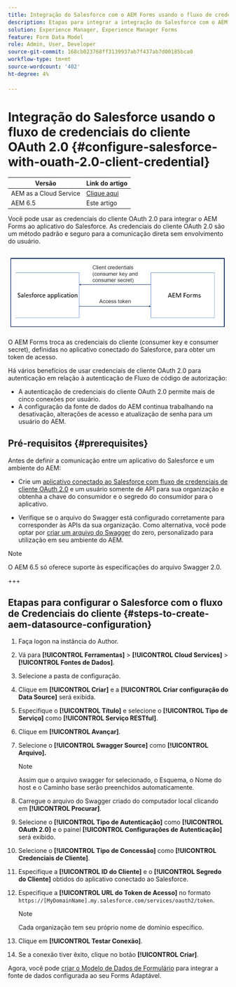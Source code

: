 ```yaml
---
title: Integração do Salesforce com o AEM Forms usando o fluxo de credenciais do cliente OAuth 2.0
description: Etapas para integrar a integração do Salesforce com o AEM Forms usando o fluxo de credenciais do cliente OAuth 2.0
solution: Experience Manager, Experience Manager Forms
feature: Form Data Model
role: Admin, User, Developer
source-git-commit: 168cb023768ff3139937ab7f437ab7d00185bca0
workflow-type: tm+mt
source-wordcount: '402'
ht-degree: 4%

---
```


# Integração do Salesforce usando o fluxo de credenciais do cliente OAuth 2.0 {#configure-salesforce-with-ouath-2.0-client-credential}

| Versão | Link do artigo |
| -------- | ---------------------------- |
| AEM as a Cloud Service | [Clique aqui](https://experienceleague.adobe.com/docs/experience-manager-cloud-service/content/forms/integrate/use-form-data-model/oauth2-client-credentials-flow-for-server-to-server-integration.html?lang=pt-BR) |
| AEM 6.5 | Este artigo |

Você pode usar as credenciais do cliente OAuth 2.0 para integrar o AEM Forms ao aplicativo do Salesforce. As credenciais do cliente OAuth 2.0 são um método padrão e seguro para a comunicação direta sem envolvimento do usuário.

![Fluxo de trabalho ao definir a comunicação entre o AEM Forms e o aplicativo do Salesforce](/help/forms/using/assets/salesforce-workflow.png)

O AEM Forms troca as credenciais do cliente (consumer key e consumer secret), definidas no aplicativo conectado do Salesforce, para obter um token de acesso.

Há vários benefícios de usar credenciais de cliente OAuth 2.0 para autenticação em relação à autenticação de Fluxo de código de autorização:

* A autenticação de credenciais do cliente OAuth 2.0 permite mais de cinco conexões por usuário.
* A configuração da fonte de dados do AEM continua trabalhando na desativação, alterações de acesso e atualização de senha para um usuário do AEM.

## Pré-requisitos {#prerequisites}

Antes de definir a comunicação entre um aplicativo do Salesforce e um ambiente do AEM:

* Crie um [aplicativo conectado ao Salesforce com fluxo de credenciais de cliente OAuth 2.0](https://help.salesforce.com/s/articleView?id=sf.connected_app_client_credentials_setup.htm&amp;type=5) e um usuário somente de API para sua organização e obtenha a chave do consumidor e o segredo do consumidor para o aplicativo.

* Verifique se o arquivo do Swagger está configurado corretamente para corresponder às APIs da sua organização. Como alternativa, você pode optar por [criar um arquivo do Swagger](https://experienceleague.adobe.com/docs/experience-manager-learn/cloud-service/forms/integrate-with-salesforce/describe-rest-api.html?lang=pt-BR) do zero, personalizado para utilização em seu ambiente do AEM.
>[!NOTE]
>
> O AEM 6.5 só oferece suporte às especificações do arquivo Swagger 2.0.

+++

## Etapas para configurar o Salesforce com o fluxo de Credenciais do cliente {#steps-to-create-aem-datasource-configuration}

1. Faça logon na instância do Author.
1. Vá para **[!UICONTROL Ferramentas]** > **[!UICONTROL Cloud Services]** > **[!UICONTROL Fontes de Dados]**.
1. Selecione a pasta de configuração.
1. Clique em **[!UICONTROL Criar]** e a **[!UICONTROL Criar configuração do Data Source]** será exibida.
1. Especifique o **[!UICONTROL Título]** e selecione o **[!UICONTROL Tipo de Serviço]** como **[!UICONTROL Serviço RESTful]**.
1. Clique em **[!UICONTROL Avançar]**.
1. Selecione o **[!UICONTROL Swagger Source]** como **[!UICONTROL Arquivo].**
   >[!NOTE]
   >
   > Assim que o arquivo swagger for selecionado, o Esquema, o Nome do host e o Caminho base serão preenchidos automaticamente.

1. Carregue o arquivo do Swagger criado do computador local clicando em **[!UICONTROL Procurar]**.
1. Selecione o **[!UICONTROL Tipo de Autenticação]** como **[!UICONTROL OAuth 2.0]** e o painel **[!UICONTROL Configurações de Autenticação]** será exibido.
1. Selecione o **[!UICONTROL Tipo de Concessão]** como **[!UICONTROL Credenciais de Cliente]**.
1. Especifique a **[!UICONTROL ID do Cliente]** e o **[!UICONTROL Segredo do Cliente]** obtidos do aplicativo conectado ao Salesforce.
1. Especifique a **[!UICONTROL URL do Token de Acesso]** no formato
   `https://[MyDomainName].my.salesforce.com/services/oauth2/token`.

   >[!NOTE]
   >
   > Cada organização tem seu próprio nome de domínio específico.

1. Clique em **[!UICONTROL Testar Conexão]**.
1. Se a conexão tiver êxito, clique no botão **[!UICONTROL Criar]**.

Agora, você pode [criar o Modelo de Dados de Formulário](https://experienceleague.adobe.com/docs/experience-manager-65-lts/forms/form-data-model/create-form-data-models.html?lang=en) para integrar a fonte de dados configurada ao seu Forms Adaptável.
